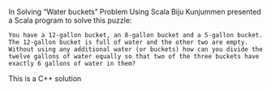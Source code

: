 
In Solving “Water buckets” Problem Using Scala  Biju Kunjummen presented a Scala program to solve this puzzle:

    You have a 12-gallon bucket, an 8-gallon bucket and a 5-gallon bucket. The 12-gallon bucket is full of water and the other two are empty. Without using any additional water (or buckets) how can you divide the twelve gallons of water equally so that two of the three buckets have exactly 6 gallons of water in them?

This is a C++ solution 
